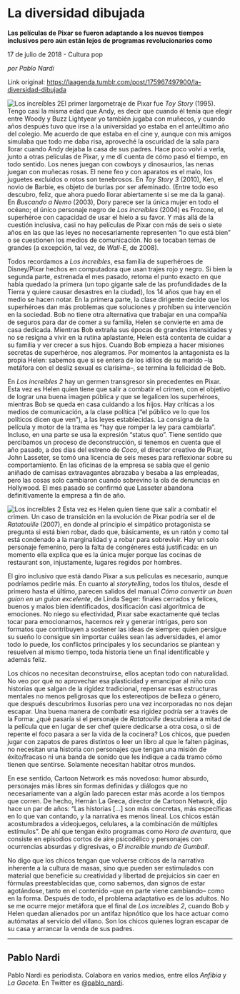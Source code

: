 # La diversidad dibujada

**Las películas de Pixar se fueron adaptando a los nuevos tiempos inclusivos pero aún están lejos de programas revolucionarios como**

17 de julio de 2018 - Cultura pop

_por Pablo Nardi_

Link original: https://laagenda.tumblr.com/post/175967497900/la-diversidad-dibujada

![Los increíbles 2](https://64.media.tumblr.com/80abb714b2d125919cf9c8da12250ab1/tumblr_inline_pc0o5eWuOC1t6q87u_500.jpg)El primer largometraje de Pixar fue *Toy Story* (1995). Tengo casi la misma edad que Andy, es decir que cuando él tenía que elegir entre Woody y Buzz Lightyear yo también jugaba con muñecos, y cuando años después tuvo que irse a la universidad yo estaba en el anteúltimo año del colegio. Me acuerdo de que estaba en el cine y, aunque con mis amigos simulaba que todo me daba risa, aproveché la oscuridad de la sala para llorar cuando Andy dejaba la casa de sus padres. Hace poco volví a verla, junto a otras películas de Pixar, y me dí cuenta de cómo pasó el tiempo, en todo sentido. Los nenes juegan con cowboys y dinosaurios, las nenas juegan con muñecas rosas. El nene feo y con aparatos es el malo, los juguetes excluidos o rotos son tenebrosos. En *Toy Story 3* (2010), Ken, el novio de Barbie, es objeto de burlas por ser afeminado. (Entre todo eso descubro, feliz, que ahora puedo llorar abiertamente si se me da la gana). En *Buscando a Nemo* (2003), Dory parece ser la única mujer en todo el océano; el único personaje negro de *Los increíbles* (2004) es Frozone, el superhéroe con capacidad de usar el hielo a su favor. Y más allá de la cuestión inclusiva, casi no hay películas de Pixar con más de seis o siete años en las que las leyes no necesariamente representen “lo que está bien” o se cuestionen los medios de comunicación. No se tocaban temas de grandes (a excepción, tal vez, de *Wall-E*, de 2008).

Todos recordamos a *Los increíbles*, esa familia de superhéroes de Disney/Pixar hechos en computadora que usan trajes rojo y negro. Si bien la segunda parte, estrenada el mes pasado, retoma el punto exacto en que había quedado la primera (un topo gigante sale de las profundidades de la Tierra y quiere causar desastres en la ciudad), los 14 años que hay en el medio se hacen notar. En la primera parte, la clase dirigente decide que los superhéroes dan más problemas que soluciones y prohíben su intervención en la sociedad. Bob no tiene otra alternativa que trabajar en una compañía de seguros para dar de comer a su familia, Helen se convierte en ama de casa dedicada. Mientras Bob extraña sus épocas de grandes intensidades y no se resigna a vivir en la rutina aplastante, Helen está contenta de cuidar a su familia y ver crecer a sus hijos. Cuando Bob empieza a hacer misiones secretas de superhéroe, nos alegramos. Por momentos la antagonista es la propia Helen: sabemos que si se entera de los idilios de su marido –la metáfora con el desliz sexual es clarísima–, se termina la felicidad de Bob.

En *Los increíbles 2* hay un germen transgresor sin precedentes en Pixar. Esta vez es Helen quien tiene que salir a combatir el crimen, con el objetivo de lograr una buena imagen pública y que se legalicen los superhéroes, mientras Bob se queda en casa cuidando a los hijos. Hay críticas a los medios de comunicación, a la clase política (“el público ve lo que los políticos dicen que ven”), a las leyes establecidas. La consigna de la película y motor de la trama es “hay que romper la ley para cambiarla”. Incluso, en una parte se usa la expresión “status quo”. Tiene sentido que percibamos un proceso de deconstrucción, si tenemos en cuenta que el año pasado, a dos días del estreno de *Coco*, el director creativo de Pixar, John Lasseter, se tomó una licencia de seis meses para reflexionar sobre su comportamiento. En las oficinas de la empresa se sabía que el genio aniñado de camisas extravagantes abrazaba y besaba a las empleadas, pero las cosas solo cambiaron cuando sobrevino la ola de denuncias en Hollywood. El mes pasado se confirmó que Lasseter abandona definitivamente la empresa a fin de año.

![Los increíbles 2](https://64.media.tumblr.com/80abb714b2d125919cf9c8da12250ab1/tumblr_inline_pc0o5eWuOC1t6q87u_500.jpg) Esta vez es Helen quien tiene que salir a combatir el crimen. Un caso de transición en la evolución de Pixar podría ser el de *Ratatouille* (2007), en donde al principio el simpático protagonista se pregunta si está bien robar, dado que, básicamente, es un ratón y como tal está condenado a la marginalidad y a robar para sobrevivir. Hay un solo personaje femenino, pero la falta de congéneres está justificada: en un momento ella explica que es la única mujer porque las cocinas de restaurant son, injustamente, lugares regidos por hombres.

El giro inclusivo que está dando Pixar a sus películas es necesario, aunque podríamos pedirle más. En cuanto al *storytelling*, todos los títulos, desde el primero hasta el último, parecen salidos del manual *Cómo convertir un buen guion en un guion excelente*, de Linda Seger: finales cerrados y felices, buenos y malos bien identificados, dosificación casi algorítmica de emociones. No niego su efectividad, Pixar sabe exactamente qué teclas tocar para emocionarnos, hacernos reír y generar intrigas, pero son formatos que contribuyen a sostener las ideas de siempre: quien persigue su sueño lo consigue sin importar cuáles sean las adversidades, el amor todo lo puede, los conflictos principales y los secundarios se plantean y resuelven al mismo tiempo, toda historia tiene un final identificable y además feliz.

Los chicos no necesitan deconstruirse, ellos aceptan todo con naturalidad. No veo por qué no aprovechar esa plasticidad y emancipar al niño con historias que salgan de la rigidez tradicional, repensar esas estructuras mentales no menos peligrosas que los estereotipos de belleza o género, que después descubrimos ilusorias pero una vez incorporadas no nos dejan escapar. Una buena manera de combatir esa rigidez podría ser a través de la Forma: ¿qué pasaría si el personaje de *Ratatouille* descubriera a mitad de la película que en lugar de ser chef quiere dedicarse a otra cosa, o si de repente el foco pasara a ser la vida de la cocinera? Los chicos, que pueden jugar con zapatos de pares distintos o leer un libro al que le falten páginas, no necesitan una historia con personajes que tengan una misión de éxito/fracaso ni una banda de sonido que les indique a cada tramo cómo tienen que sentirse. Solamente necesitan habitar otros mundos.

En ese sentido, Cartoon Network es más novedoso: humor absurdo, personajes más libres sin formas definidas y diálogos que no necesariamente van a algún lado parecen estar más acorde a los tiempos que corren. De hecho, Hernán La Greca, director de Cartoon Network, dijo hace un par de años: “Las historias […] son más concretas, más específicas en lo que van contando, y la narrativa es menos lineal. Los chicos están acostumbrados a videojuegos, celulares, a la combinación de múltiples estímulos”. De ahí que tengan éxito programas como *Hora de aventura*, que consiste en episodios cortos de aire psicodélico y personajes con ocurrencias absurdas y digresivas, o *El increíble mundo de Gumball*.

No digo que los chicos tengan que volverse críticos de la narrativa inherente a la cultura de masas, sino que pueden ser estimulados con material que beneficie su creatividad y libertad de prejuicios sin caer en fórmulas preestablecidas que, como sabemos, dan signos de estar agotándose, tanto en el contenido –que en parte viene cambiando– como en la forma. Después de todo, el problema adaptativo es de los adultos. No se me ocurre mejor metáfora que el final de *Los increíbles 2*, cuando Bob y Helen quedan alienados por un antifaz hipnótico que los hace actuar como autómatas al servicio del villano. Son los chicos quienes logran escapar de su casa y arrancar la venda de sus padres.

  




---

 Pablo Nardi
------------

 Pablo Nardi es periodista. Colabora en varios medios, entre ellos *Anfibia* y *La Gaceta*. En Twitter es [@pablo\_nardi](https://twitter.com/Pablo_Nardi). 

